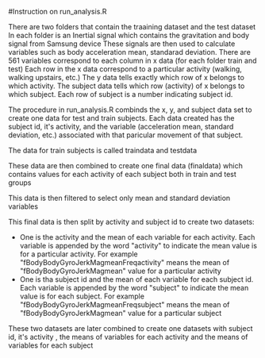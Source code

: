 #Instruction on run_analysis.R

There are two folders that contain the traaining dataset and the test dataset
In each folder is an Inertial signal which contains the gravitation and body signal from Samsung device
These signals are then used to calculate variables such as body acceleration mean, standarad deviation.
There are 561 variables correspond to each column in x data (for each folder train and test)
Each row in the x data correspond to a particular activity (walking, walking upstairs, etc.)
The y data tells exactly which row of x belongs to which activity.
The subject data tells which row (activity) of x belongs to which subject. Each row of subject is a number indicating subject id.

The procedure in run_analysis.R combinds the x, y, and subject data set to create one data for test and train subjects.
Each data created has the subject id, it's activity, and the variable (acceleration mean, standard deviation, etc.) associated with that paricular movement of that subject.

The data for train subjects is called traindata and testdata

These data are then combined to create one final data (finaldata) which contains values for each activity of each subject both in train and test groups

This data is then filtered to select only mean and standard deviation variables

This final data is then split by activity and subject id to create two datasets:
* One is the activity and the mean of each variable for each activity. Each variable is appended by the word "activity" to indicate the mean value is for a particular activity. For example "fBodyBodyGyroJerkMagmeanFreqactivity" means the mean of "fBodyBodyGyroJerkMagmean" value for a particular activity 
* One is tha subject id and the mean of each variable for each subject id. Each variable is appended by the word "subject" to indicate the mean value is for each subject. For example "fBodyBodyGyroJerkMagmeanFreqsubject" means the mean of "fBodyBodyGyroJerkMagmean" value for a particular subject

These two datasets are later combined to create one datasets with subject id, it's activity , the means of variables for each activity and the means of variables for each subject
